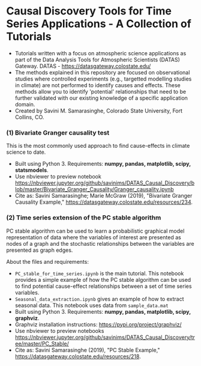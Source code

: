 # Causal Discovery Tools for Time Series Applications - A Collection of Tutorials

* Tutorials written with a focus on atmospheric science applications as part of the Data Analysis Tools for Atmospheric Scientists (DATAS) Gateway. DATAS - https://datasgateway.colostate.edu/
* The methods explained in this repository are focused on observational studies where controlled experiments (e.g., targetted modelling studies in climate) are not performed to identify causes and effects. These methods allow you to identify 'potential' relationships that need to be further validated with our existing knowledge of a specific application domain. 
* Created by Savini M. Samarasinghe, Colorado State University, Fort Collins, CO.

 ### (1) Bivariate Granger causality test
 This is the most commonly used approach to find cause-effects in climate science to date.
 * Built using Python 3. Requirements: **numpy, pandas, matplotlib, scipy, statsmodels**.
 * Use nbviewer to preview notebook https://nbviewer.jupyter.org/github/savinims/DATAS_Causal_Discovery/blob/master/Bivariate_Granger_Causality/Granger_causality.ipynb
 * Cite as: Savini Samarasinghe; Marie McGraw (2019), "Bivariate Granger Causality Example," https://datasgateway.colostate.edu/resources/234.
 

### (2) Time series extension of the PC stable algorithm
PC stable algorithm can be used to learn a probabilistic graphical model representation of data where the variables of interest are presented as nodes of a graph and the stochastic relationships between the variables are presented as graph edges.

About the files and requirements:
  * `PC_stable_for_time_series.ipynb` is the main tutorial. This notebook provides a simple example of how the PC stable algorithm can be used to find potential cause-effect relationships between a set of time series variables. 
  * `Seasonal_data_extraction.ipynb` gives an example of how to extract seasonal data. This notebook uses data from `sample_data.mat` 
  * Built using Python 3. Requirements: **numpy, pandas, matplotlib, scipy, graphviz**.
  * Graphviz installation instructions: https://pypi.org/project/graphviz/
  * Use nbviewer to preview notebooks https://nbviewer.jupyter.org/github/savinims/DATAS_Causal_Discovery/tree/master/PC_Stable/
  * Cite as: Savini Samarasinghe (2019), "PC Stable Example," https://datasgateway.colostate.edu/resources/218.
  

